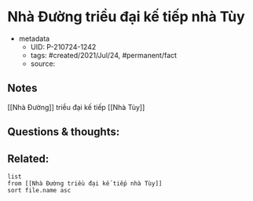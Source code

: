 # Nhà Đường triều đại kế tiếp nhà Tùy

- metadata
	- UID: P-210724-1242
	- tags: #created/2021/Jul/24, #permanent/fact 
	- source: 

## Notes
[[Nhà Đường]] triều đại kế tiếp [[Nhà Tùy]]

## Questions & thoughts:

## Related:
```dataview
list
from [[Nhà Đường triều đại kế tiếp nhà Tùy]]
sort file.name asc
```
